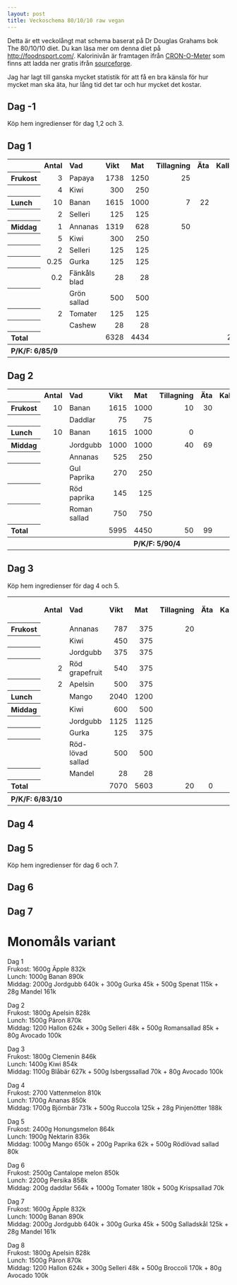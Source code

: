 ```yaml
---
layout: post
title: Veckoschema 80/10/10 raw vegan
---
```


<p>Detta är ett veckolångt mat schema baserat på Dr Douglas Grahams bok The 80/10/10 diet. Du kan läsa mer om denna diet på <a href="http://foodnsport.com/">http://foodnsport.com/</a>. Kalorinivån är framtagen ifrån <a href="http://spaz.ca/cronometer/">CRON-O-Meter</a> som finns att ladda ner gratis ifrån <a href="http://sourceforge.net/projects/cronometer/">sourceforge</a>.</p>
<p>Jag har lagt till ganska mycket statistik för att få en bra känsla för hur mycket man ska äta, hur lång tid det tar och hur mycket det kostar.</p>
<h2>Dag -1</h2>
<p>Köp hem ingredienser för dag 1,2 och 3.</p>
<h2>Dag 1</h2>
<table border="0" cellspacing="0" frame="VOID" rules="NONE">
<colgroup>
<col width="73"></col>
<col width="40"></col>
<col width="127"></col>
<col width="41"></col>
<col width="41"></col>
<col width="77"></col>
<col width="61"></col>
<col width="66"></col>
<col width="37"></col>
<col width="58"></col>
</colgroup>
<tbody>
<tr>
<td width="73" height="17" align="LEFT"></td>
<th width="40" align="LEFT"><strong>Antal</strong></th>
<th width="127" align="LEFT"><strong>Vad</strong></th>
<th width="41" align="LEFT"><strong>Vikt</strong></th>
<th width="41" align="LEFT"><strong>Mat</strong></th>
<th width="77" align="LEFT"><strong>Tillagning</strong></th>
<th width="61" align="LEFT"><strong>Äta</strong></th>
<th width="66" align="LEFT"><strong>Kallorier</strong></th>
<th width="37" align="LEFT"><strong>Pris</strong></th>
<th width="58" align="LEFT"><strong>Kilopris</strong></th>
</tr>
<tr>
<th class="spec" height="17" align="LEFT">Frukost</th>
<td align="RIGHT">3</td>
<td align="LEFT">Papaya</td>
<td align="RIGHT">1738</td>
<td align="RIGHT">1250</td>
<td align="RIGHT">25</td>
<td align="LEFT"></td>
<td align="RIGHT">487</td>
<td align="RIGHT">61</td>
<td align="RIGHT">35</td>
</tr>
<tr>
<th class="specno" height="17" align="LEFT"> </th>
<td align="RIGHT">4</td>
<td align="LEFT">Kiwi</td>
<td align="RIGHT">300</td>
<td align="RIGHT">250</td>
<td align="LEFT"></td>
<td align="LEFT"></td>
<td align="RIGHT">150</td>
<td align="RIGHT">5</td>
<td align="RIGHT">16</td>
</tr>
<tr>
<th class="specno" height="17" align="LEFT">Lunch</th>
<td align="RIGHT">10</td>
<td align="LEFT">Banan</td>
<td align="RIGHT">1615</td>
<td align="RIGHT">1000</td>
<td align="RIGHT">7</td>
<td align="RIGHT">22</td>
<td align="RIGHT">890</td>
<td align="RIGHT">27</td>
<td align="RIGHT">17</td>
</tr>
<tr>
<th class="specno" height="17" align="LEFT"> </th>
<td align="RIGHT">2</td>
<td align="LEFT">Selleri</td>
<td align="RIGHT">125</td>
<td align="RIGHT">125</td>
<td align="LEFT"></td>
<td align="LEFT"></td>
<td align="RIGHT">20</td>
<td align="RIGHT">3</td>
<td align="RIGHT">22</td>
</tr>
<tr>
<th class="spec" height="17" align="LEFT">Middag</th>
<td align="RIGHT">1</td>
<td align="LEFT">Annanas</td>
<td align="RIGHT">1319</td>
<td align="RIGHT">628</td>
<td align="RIGHT">50</td>
<td align="LEFT"></td>
<td align="RIGHT">312</td>
<td align="RIGHT">24</td>
<td align="RIGHT">18</td>
</tr>
<tr>
<th class="specno" height="17" align="LEFT"> </th>
<td align="RIGHT">5</td>
<td align="LEFT">Kiwi</td>
<td align="RIGHT">300</td>
<td align="RIGHT">250</td>
<td align="LEFT"></td>
<td align="LEFT"></td>
<td align="RIGHT">150</td>
<td align="RIGHT">5</td>
<td align="RIGHT">16</td>
</tr>
<tr>
<th class="specno" height="17" align="LEFT"> </th>
<td align="RIGHT">2</td>
<td align="LEFT">Selleri</td>
<td align="RIGHT">125</td>
<td align="RIGHT">125</td>
<td align="LEFT"></td>
<td align="LEFT"></td>
<td align="RIGHT">20</td>
<td align="RIGHT">3</td>
<td align="RIGHT">22</td>
</tr>
<tr>
<th class="specno" height="17" align="LEFT"> </th>
<td align="RIGHT">0.25</td>
<td align="LEFT">Gurka</td>
<td align="RIGHT">125</td>
<td align="RIGHT">125</td>
<td align="LEFT"></td>
<td align="LEFT"></td>
<td align="RIGHT">195</td>
<td align="RIGHT">2</td>
<td align="RIGHT">20</td>
</tr>
<tr>
<th class="specno" height="17" align="LEFT"> </th>
<td align="RIGHT">0.2</td>
<td align="LEFT">Fänkåls blad</td>
<td align="RIGHT">28</td>
<td align="RIGHT">28</td>
<td align="LEFT"></td>
<td align="LEFT"></td>
<td align="RIGHT">9</td>
<td align="RIGHT">1</td>
<td align="RIGHT">31</td>
</tr>
<tr>
<th class="specno" height="17" align="LEFT"> </th>
<td align="LEFT"></td>
<td align="LEFT">Grön sallad</td>
<td align="RIGHT">500</td>
<td align="RIGHT">500</td>
<td align="LEFT"></td>
<td align="LEFT"></td>
<td align="RIGHT">85</td>
<td align="RIGHT">65</td>
<td align="RIGHT">130</td>
</tr>
<tr>
<th class="specno" height="17" align="LEFT"> </th>
<td align="RIGHT">2</td>
<td align="LEFT">Tomater</td>
<td align="RIGHT">125</td>
<td align="RIGHT">125</td>
<td align="LEFT"></td>
<td align="LEFT"></td>
<td align="RIGHT">22</td>
<td align="RIGHT">3</td>
<td align="RIGHT">22</td>
</tr>
<tr>
<th class="specno" height="17" align="LEFT"> </th>
<td align="LEFT"></td>
<td align="LEFT">Cashew</td>
<td align="RIGHT">28</td>
<td align="RIGHT">28</td>
<td align="LEFT"></td>
<td align="LEFT"></td>
<td align="RIGHT">154</td>
<td align="RIGHT">3</td>
<td align="RIGHT">118</td>
</tr>
<tr>
<th class="spec" height="17" align="LEFT">Total</th>
<td align="LEFT"></td>
<td align="LEFT"></td>
<td style="text-align: right;">6328</td>
<td align="RIGHT">4434</td>
<td align="LEFT"></td>
<td align="LEFT"></td>
<td align="RIGHT">2494</td>
<td align="RIGHT">201</td>
<td align="RIGHT">39</td>
</tr>
<tr>
<th class="specalt" style="text-align: left;" colspan="10">P/K/F: 6/85/9</th>
</tr>
</tbody>
</table>
<h2>Dag 2</h2>
<table border="0" cellspacing="0" frame="VOID" rules="NONE">
<colgroup>
<col width="73"></col>
<col width="40"></col>
<col width="127"></col>
<col width="41"></col>
<col width="41"></col>
<col width="77"></col>
<col width="61"></col>
<col width="66"></col>
<col width="45"></col>
<col width="58"></col>
</colgroup>
<tbody>
<tr>
<td width="73" height="17" align="LEFT"><strong><br />
 </strong></td>
<th width="40" align="LEFT"><strong>Antal</strong></th>
<th width="127" align="LEFT"><strong>Vad</strong></th>
<th width="41" align="LEFT"><strong>Vikt</strong></th>
<th width="41" align="LEFT"><strong>Mat</strong></th>
<th width="77" align="LEFT"><strong>Tillagning</strong></th>
<th width="61" align="LEFT"><strong>Äta</strong></th>
<th width="66" align="LEFT"><strong>Kallorier</strong></th>
<th width="45" align="LEFT"><strong>Pris</strong></th>
<th width="58" align="LEFT"><strong>Kilopris</strong></th>
</tr>
<tr>
<th class="spec" height="17" align="LEFT">Frukost</th>
<td align="RIGHT">10</td>
<td align="LEFT">Banan</td>
<td align="RIGHT">1615</td>
<td align="RIGHT">1000</td>
<td align="RIGHT">10</td>
<td align="RIGHT">30</td>
<td align="RIGHT">445</td>
<td align="RIGHT">27</td>
<td align="RIGHT">17</td>
</tr>
<tr>
<th class="specno" height="17" align="LEFT"> </th>
<td align="LEFT"></td>
<td align="LEFT">Daddlar</td>
<td align="RIGHT">75</td>
<td align="RIGHT">75</td>
<td align="LEFT"></td>
<td align="LEFT"></td>
<td align="RIGHT">211</td>
<td align="RIGHT">6</td>
<td align="RIGHT">80</td>
</tr>
<tr>
<th class="spec" height="17" align="LEFT">Lunch</th>
<td align="RIGHT">10</td>
<td align="LEFT">Banan</td>
<td align="RIGHT">1615</td>
<td align="RIGHT">1000</td>
<td align="RIGHT">0</td>
<td align="LEFT"></td>
<td align="RIGHT">890</td>
<td align="RIGHT">27</td>
<td align="RIGHT">17</td>
</tr>
<tr>
<th class="spec" height="17" align="LEFT">Middag</th>
<td align="LEFT"></td>
<td align="LEFT">Jordgubb</td>
<td align="RIGHT">1000</td>
<td align="RIGHT">1000</td>
<td align="RIGHT">40</td>
<td align="RIGHT">69</td>
<td align="RIGHT">320</td>
<td align="RIGHT">80</td>
<td align="RIGHT">80</td>
</tr>
<tr>
<th class="specno" height="17" align="LEFT"> </th>
<td align="LEFT"></td>
<td align="LEFT">Annanas</td>
<td align="RIGHT">525</td>
<td align="RIGHT">250</td>
<td align="LEFT"></td>
<td align="LEFT"></td>
<td align="RIGHT">500</td>
<td align="RIGHT">9</td>
<td align="RIGHT">18</td>
</tr>
<tr>
<th class="specno" height="17" align="LEFT"> </th>
<td align="LEFT"></td>
<td align="LEFT">Gul Paprika</td>
<td align="RIGHT">270</td>
<td align="RIGHT">250</td>
<td align="LEFT"></td>
<td align="LEFT"></td>
<td align="RIGHT">67</td>
<td align="RIGHT">14</td>
<td align="RIGHT">50</td>
</tr>
<tr>
<th class="specno" height="17" align="LEFT"> </th>
<td align="LEFT"></td>
<td align="LEFT">Röd paprika</td>
<td align="RIGHT">145</td>
<td align="RIGHT">125</td>
<td align="LEFT"></td>
<td align="LEFT"></td>
<td align="RIGHT">38</td>
<td align="RIGHT">9</td>
<td align="RIGHT">60</td>
</tr>
<tr>
<th class="specno" height="17" align="LEFT"> </th>
<td align="LEFT"></td>
<td align="LEFT">Roman sallad</td>
<td align="RIGHT">750</td>
<td align="RIGHT">750</td>
<td align="LEFT"></td>
<td align="LEFT"></td>
<td align="RIGHT">127</td>
<td align="RIGHT">51</td>
<td align="RIGHT">68</td>
</tr>
<tr>
<th class="specno" height="17" align="LEFT">Total</th>
<td align="LEFT"></td>
<td align="LEFT"></td>
<td align="RIGHT">5995</td>
<td align="RIGHT">4450</td>
<td align="RIGHT">50</td>
<td align="RIGHT">99</td>
<td align="RIGHT">2598</td>
<td align="RIGHT">223</td>
<td align="RIGHT">49</td>
</tr>
<tr>
<th class="specno" colspan="10">P/K/F: 5/90/4</th>
</tr>
</tbody>
</table>
<h2>Dag 3</h2>
<p>Köp hem ingredienser för dag 4 och 5.</p>
<table border="0" cellspacing="0" frame="VOID" rules="NONE">
<colgroup>
<col width="73"></col>
<col width="40"></col>
<col width="127"></col>
<col width="41"></col>
<col width="41"></col>
<col width="77"></col>
<col width="61"></col>
<col width="66"></col>
<col width="45"></col>
<col width="58"></col>
</colgroup>
<tbody>
<tr>
<td width="73" height="17" align="LEFT"><strong> </strong></p>
<p><br class="spacer_" /></p>
</td>
<th width="40" align="LEFT"><strong>Antal</strong></th>
<th width="127" align="LEFT"><strong>Vad</strong></th>
<th width="41" align="LEFT"><strong>Vikt</strong></th>
<th width="41" align="LEFT"><strong>Mat</strong></th>
<th width="77" align="LEFT"><strong>Tillagning</strong></th>
<th width="61" align="LEFT"><strong>Äta</strong></th>
<th width="66" align="LEFT"><strong>Kallorier</strong></th>
<th width="45" align="LEFT"><strong>Pris</strong></th>
<th width="58" align="LEFT"><strong>Kilopris</strong></th>
</tr>
<tr>
<th class="spec" height="17" align="LEFT">Frukost</th>
<td align="LEFT"></td>
<td align="LEFT">Annanas</td>
<td align="RIGHT">787</td>
<td align="RIGHT">375</td>
<td align="RIGHT">20</td>
<td align="LEFT"></td>
<td align="RIGHT">188</td>
<td align="RIGHT">14</td>
<td align="RIGHT">18</td>
</tr>
<tr>
<th class="specno" height="17" align="LEFT"> </th>
<td align="LEFT"></td>
<td align="LEFT">Kiwi</td>
<td align="RIGHT">450</td>
<td align="RIGHT">375</td>
<td align="LEFT"></td>
<td align="LEFT"></td>
<td align="RIGHT">225</td>
<td align="RIGHT">7</td>
<td align="RIGHT">16</td>
</tr>
<tr>
<th class="specno" height="17" align="LEFT"> </th>
<td align="LEFT"></td>
<td align="LEFT">Jordgubb</td>
<td align="RIGHT">375</td>
<td align="RIGHT">375</td>
<td align="LEFT"></td>
<td align="LEFT"></td>
<td align="RIGHT">120</td>
<td align="RIGHT">30</td>
<td align="RIGHT">80</td>
</tr>
<tr>
<th class="specno" height="17" align="LEFT"> </th>
<td align="RIGHT">2</td>
<td align="LEFT">Röd grapefruit</td>
<td align="RIGHT">540</td>
<td align="RIGHT">375</td>
<td align="LEFT"></td>
<td align="LEFT"></td>
<td align="RIGHT">112</td>
<td align="RIGHT">16</td>
<td align="RIGHT">30</td>
</tr>
<tr>
<th class="specno" height="17" align="LEFT"> </th>
<td align="RIGHT">2</td>
<td align="LEFT">Apelsin</td>
<td align="RIGHT">500</td>
<td align="RIGHT">375</td>
<td align="LEFT"></td>
<td align="LEFT"></td>
<td align="RIGHT">172</td>
<td align="RIGHT">9</td>
<td align="RIGHT">17</td>
</tr>
<tr>
<th class="spec" height="17" align="LEFT">Lunch</th>
<td align="LEFT"></td>
<td align="LEFT">Mango</td>
<td align="RIGHT">2040</td>
<td align="RIGHT">1200</td>
<td align="LEFT"></td>
<td align="LEFT"></td>
<td align="RIGHT">780</td>
<td align="RIGHT">92</td>
<td align="RIGHT">45</td>
</tr>
<tr>
<th class="spec" height="17" align="LEFT">Middag</th>
<td align="LEFT"></td>
<td align="LEFT">Kiwi</td>
<td align="RIGHT">600</td>
<td align="RIGHT">500</td>
<td align="LEFT"></td>
<td align="LEFT"></td>
<td align="RIGHT">300</td>
<td align="RIGHT">10</td>
<td align="RIGHT">16</td>
</tr>
<tr>
<th class="specno" height="17" align="LEFT"> </th>
<td align="LEFT"></td>
<td align="LEFT">Jordgubb</td>
<td align="RIGHT">1125</td>
<td align="RIGHT">1125</td>
<td align="LEFT"></td>
<td align="LEFT"></td>
<td align="RIGHT">360</td>
<td align="RIGHT">45</td>
<td align="RIGHT">40</td>
</tr>
<tr>
<th class="specno" height="17" align="LEFT"> </th>
<td align="LEFT"></td>
<td align="LEFT">Gurka</td>
<td align="RIGHT">125</td>
<td align="RIGHT">375</td>
<td align="LEFT"></td>
<td align="LEFT"></td>
<td align="RIGHT">56</td>
<td align="RIGHT">3</td>
<td align="RIGHT">20</td>
</tr>
<tr>
<th class="specno" height="17" align="LEFT"> </th>
<td align="LEFT"></td>
<td align="LEFT">Röd-lövad sallad</td>
<td align="RIGHT">500</td>
<td align="RIGHT">500</td>
<td align="LEFT"></td>
<td align="LEFT"></td>
<td align="RIGHT">80</td>
<td align="RIGHT">60</td>
<td align="RIGHT">120</td>
</tr>
<tr>
<th class="specno" height="17" align="LEFT"> </th>
<td align="LEFT"></td>
<td align="LEFT">Mandel</td>
<td align="RIGHT">28</td>
<td align="RIGHT">28</td>
<td align="LEFT"></td>
<td align="LEFT"></td>
<td align="RIGHT">161</td>
<td align="RIGHT">0</td>
<td align="LEFT"></td>
</tr>
<tr>
<th class="spec" height="17" align="LEFT">Total</th>
<td align="LEFT"></td>
<td align="LEFT"></td>
<td align="RIGHT">7070</td>
<td align="RIGHT">5603</td>
<td align="RIGHT">20</td>
<td align="RIGHT">0</td>
<td align="RIGHT">2554</td>
<td align="RIGHT">284.966</td>
<td align="RIGHT">40.2</td>
</tr>
<tr>
<th class="spec" colspan="10" height="17" align="LEFT">P/K/F: 6/83/10</th>
</tr>
</tbody>
</table>
<h2>Dag 4</h2>
<h2>Dag 5</h2>
<p>Köp hem ingredienser för dag 6 och 7.</p>
<h2>Dag 6</h2>
<h2>Dag 7</h2>
<h1>Monomåls variant</h1>
<p>Dag 1<br />
 Frukost: 1600g Äpple 832k<br />
 Lunch: 1000g Banan 890k<br />
 Middag: 2000g Jordgubb 640k + 300g Gurka 45k + 500g Spenat 115k + 28g  Mandel 161k</p>
<p> Dag 2<br />
 Frukost: 1800g Apelsin 828k<br />
 Lunch: 1500g Päron 870k<br />
 Middag: 1200 Hallon 624k + 300g Selleri 48k + 500g Romansallad 85k + 80g  Avocado 100k</p>
<p> Dag 3<br />
 Frukost: 1800g Clemenin 846k<br />
 Lunch: 1400g Kiwi 854k<br />
 Middag: 1100g Blåbär 627k + 500g Isbergssallad 70k + 80g Avocado 100k</p>
<p> Dag 4<br />
 Frukost: 2700 Vattenmelon 810k<br />
 Lunch: 1700g Ananas 850k<br />
 Middag: 1700g Björnbär 731k + 500g Ruccola 125k + 28g Pinjenötter 188k</p>
<p> Dag 5<br />
 Frukost: 2400g Honungsmelon 864k<br />
 Lunch: 1900g Nektarin 836k<br />
 Middag: 1000g Mango 650k + 200g Paprika 62k + 500g Rödlövad sallad 80k</p>
<p> Dag 6<br />
 Frukost: 2500g Cantalope melon 850k<br />
 Lunch: 2200g Persika 858k<br />
 Middag: 200g daddlar 564k + 1000g Tomater 180k + 500g Krispsallad 70k</p>
<p> Dag 7<br />
 Frukost: 1600g Äpple 832k<br />
 Lunch: 1000g Banan 890k<br />
 Middag: 2000g Jordgubb 640k + 300g Gurka 45k + 500g Salladskål 125k +  28g Mandel 161k</p>
<p> Dag 8<br />
 Frukost: 1800g Apelsin 828k<br />
 Lunch: 1500g Päron 870k<br />
 Middag: 1200 Hallon 624k + 300g Selleri 48k + 500g Broccoli 170k + 80g  Avocado 100k</p>
<div id="_mcePaste" style="position: absolute; left: -10000px; top: 0px; width: 1px; height: 1px; overflow: hidden;">
<p><!--       BODY,DIV,TABLE,THEAD,TBODY,TFOOT,TR,TH,TD,P { font-family:"Arial"; font-size:x-small } --></p>
<table border="0" cellspacing="0" frame="VOID" rules="NONE">
<colgroup>
<col width="86"></col>
<col width="43"></col>
<col width="119"></col>
<col width="41"></col>
<col width="86"></col>
<col width="68"></col>
<col width="58"></col>
<col width="60"></col>
<col width="54"></col>
<col width="80"></col>
</colgroup>
<tbody>
<tr>
<td width="86" height="17" align="LEFT"><strong>DAG 1</strong></td>
<td width="43" align="LEFT"><strong>Antal</strong></td>
<td width="119" align="LEFT"><strong>Vad</strong></td>
<td width="41" align="LEFT"><strong>Vikt</strong></td>
<td width="86" align="LEFT"><strong>Mat</strong></td>
<td width="68" align="LEFT"><strong>Tillagning</strong></td>
<td width="58" align="LEFT"><strong>Äta upp</strong></td>
<td width="60" align="LEFT"><strong>Kallorier</strong></td>
<td width="54" align="LEFT"><strong>Pris</strong></td>
<td width="80" align="LEFT"><strong>Kilopris</strong></td>
</tr>
<tr>
<td height="17" align="LEFT">Frukost</td>
<td align="RIGHT">3</td>
<td align="LEFT">Papaya</td>
<td align="RIGHT">1738</td>
<td align="RIGHT">1250</td>
<td align="RIGHT">25</td>
<td align="LEFT"></td>
<td align="RIGHT">487</td>
<td align="RIGHT">61</td>
<td align="RIGHT">35</td>
</tr>
<tr>
<td height="17" align="LEFT"></td>
<td align="RIGHT">4</td>
<td align="LEFT">Kiwi</td>
<td align="RIGHT">300</td>
<td align="RIGHT">250</td>
<td align="LEFT"></td>
<td align="LEFT"></td>
<td align="RIGHT">150</td>
<td align="RIGHT">5</td>
<td align="RIGHT">16</td>
</tr>
<tr>
<td height="17" align="LEFT">Lunch</td>
<td align="RIGHT">10</td>
<td align="LEFT">Banan</td>
<td align="RIGHT">1615</td>
<td align="RIGHT">1000</td>
<td align="RIGHT">7</td>
<td align="RIGHT">22</td>
<td align="RIGHT">890</td>
<td align="RIGHT">27</td>
<td align="RIGHT">17</td>
</tr>
<tr>
<td height="17" align="LEFT"></td>
<td align="RIGHT">2</td>
<td align="LEFT">Selleri</td>
<td align="RIGHT">125</td>
<td align="RIGHT">125</td>
<td align="LEFT"></td>
<td align="LEFT"></td>
<td align="RIGHT">20</td>
<td align="RIGHT">3</td>
<td align="RIGHT">22</td>
</tr>
<tr>
<td height="17" align="LEFT">Middag</td>
<td align="RIGHT">1</td>
<td align="LEFT">Annanas</td>
<td align="RIGHT">1319</td>
<td align="RIGHT">628</td>
<td align="RIGHT">50</td>
<td align="LEFT"></td>
<td align="RIGHT">312</td>
<td align="RIGHT">24</td>
<td align="RIGHT">18</td>
</tr>
<tr>
<td height="17" align="LEFT"></td>
<td align="RIGHT">5</td>
<td align="LEFT">Kiwi</td>
<td align="RIGHT">300</td>
<td align="RIGHT">250</td>
<td align="LEFT"></td>
<td align="LEFT"></td>
<td align="RIGHT">150</td>
<td align="RIGHT">5</td>
<td align="RIGHT">16</td>
</tr>
<tr>
<td height="17" align="LEFT"></td>
<td align="RIGHT">2</td>
<td align="LEFT">Selleri</td>
<td align="RIGHT">125</td>
<td align="RIGHT">125</td>
<td align="LEFT"></td>
<td align="LEFT"></td>
<td align="RIGHT">20</td>
<td align="RIGHT">3</td>
<td align="RIGHT">22</td>
</tr>
<tr>
<td height="17" align="LEFT"></td>
<td align="RIGHT">0.25</td>
<td align="LEFT">Gurka</td>
<td align="RIGHT">125</td>
<td align="RIGHT">125</td>
<td align="LEFT"></td>
<td align="LEFT"></td>
<td align="RIGHT">195</td>
<td align="RIGHT">2</td>
<td align="RIGHT">20</td>
</tr>
<tr>
<td height="17" align="LEFT"></td>
<td align="RIGHT">0.2</td>
<td align="LEFT">Fänkåls blad</td>
<td align="RIGHT">28</td>
<td align="RIGHT">28</td>
<td align="LEFT"></td>
<td align="LEFT"></td>
<td align="RIGHT">9</td>
<td align="RIGHT">1</td>
<td align="RIGHT">31</td>
</tr>
<tr>
<td height="17" align="LEFT"></td>
<td align="LEFT"></td>
<td align="LEFT">Grön sallad</td>
<td align="RIGHT">500</td>
<td align="RIGHT">500</td>
<td align="LEFT"></td>
<td align="LEFT"></td>
<td align="RIGHT">85</td>
<td align="RIGHT">65</td>
<td align="RIGHT">130</td>
</tr>
<tr>
<td height="17" align="LEFT"></td>
<td align="RIGHT">2</td>
<td align="LEFT">Tomater</td>
<td align="RIGHT">125</td>
<td align="RIGHT">125</td>
<td align="LEFT"></td>
<td align="LEFT"></td>
<td align="RIGHT">22</td>
<td align="RIGHT">3</td>
<td align="RIGHT">22</td>
</tr>
<tr>
<td height="17" align="LEFT"></td>
<td align="LEFT"></td>
<td align="LEFT">Cashew</td>
<td align="RIGHT">28</td>
<td align="RIGHT">28</td>
<td align="LEFT"></td>
<td align="LEFT"></td>
<td align="RIGHT">154</td>
<td align="RIGHT">3</td>
<td align="RIGHT">118</td>
</tr>
<tr>
<td height="17" align="LEFT">Total</td>
<td align="LEFT"></td>
<td align="LEFT"></td>
<td align="LEFT"></td>
<td align="RIGHT">4434</td>
<td align="LEFT"></td>
<td align="LEFT"></td>
<td align="RIGHT">2494</td>
<td align="RIGHT">201</td>
<td align="RIGHT">39</td>
</tr>
</tbody>
</table>
